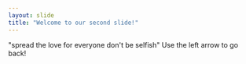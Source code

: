 ```yaml
---
layout: slide
title: "Welcome to our second slide!"
---
```

"spread the love for everyone don't be selfish"
Use the left arrow to go back!
